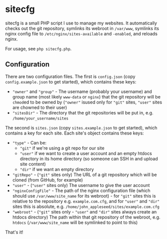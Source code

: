 sitecfg
=======

sitecfg is a small PHP script I use to manage my websites. It automatically checks out the git repository, symlinks its webroot in `/var/www`, symlinks its nginx config file to `/etc/nginx/sites-available` and `-enabled`, and reloads nginx.

For usage, see `php sitecfg.php`.

Configuration
-------------

There are two configuration files. The first is `config.json` (copy `config.example.json` to get started), which contains these keys:

* `"owner"` and `"group"` - The username (probably your username) and group name (most likely `www-data` or `nginx`) that the git repository will be `chmod`ed to be owned by (`"owner"` isused only for `"git"` sites, `"user"` sites are chowned to their user)
* `"sitesDir"` - The directory that the git repositories will be put in, e.g. `/home/your_username/sites`

The second is `sites.json` (copy `sites.example.json` to get started), which contains a key for each site. Each site's object contains these keys:

* `"type"` - Can be:
    * `"git"` if we're using a git repo for our site
    * `"user"` if we want to create a user account and an empty htdocs directory in its home directory (so someone can SSH in and upload site content)
    * `"dir"` if we want an empty directory
* `"gitRepo"` - (`"git"` sites only) The URL of a git repository which will be cloned (from GitHub, for example)
* `"user"` - (`"user"` sites only) The username to give the user account
* `"nginxConfigFile"` - The path of the nginx configuration file (which should use `/var/www/site_name` for its webroot) - for `"git"` sites this is relative to the repository e.g. `example.com.cfg`, and for `"user"` and `"dir"` sites this is absolute, e.g. `/home/john_appleseed/sites/example.com.cfg`
* `"webroot"` - (`"git"` sites only - `"user"` and `"dir"` sites always create an htdocs directory) The path within that git repository of the webroot, e.g. `htdocs` (`/var/www/site_name` will be symlinked to point to this)

That's it! 
